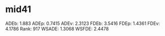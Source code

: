 # mid41

ADEb: 1.883
ADEp: 0.7415
ADEv: 2.3123
FDEb: 3.5416
FDEp: 1.4361
FDEv: 4.1786
Rank: 917
WSADE: 1.3068
WSFDE: 2.4478
